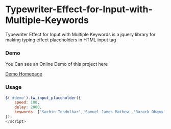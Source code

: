 Typewriter-Effect-for-Input-with-Multiple-Keywords
===================================================

Typewriter Effect for Input with Multiple Keywords is a jquery library for making typing effect placeholders in HTML input
tag




<h3>Demo</h3>

You Can see an Online Demo of this project here

[Demo Homepage](http://samuelj90.github.io/Typewriter-Effect-for-Input-with-Multiple-Keywords/ "Demo Homepage")

<h3>Usage</h3>

```javascript
$('#demo').tw_input_placeholder({
	speed: 100,
	delay: 2000,
	keywords: ['Sachin Tendulkar','Samuel James Mathew','Barack Obama','Apple News','India','Iam Feeling Happy'],
});
</script>
